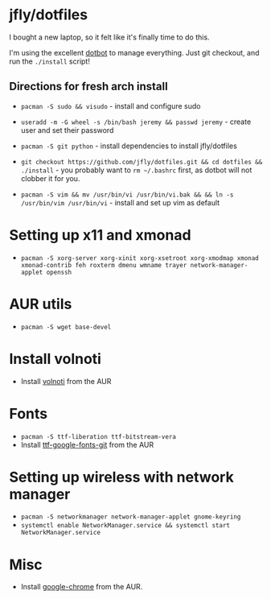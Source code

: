 jfly/dotfiles
=============

I bought a new laptop, so it felt like it's finally time to do this.

I'm using the excellent [dotbot](https://github.com/anishathalye/dotbot) to
manage everything. Just git checkout, and run the `./install` script!

## Directions for fresh arch install

- `pacman -S sudo && visudo` - install and configure sudo
- `useradd -m -G wheel -s /bin/bash jeremy && passwd jeremy` - create user and set their password

- `pacman -S git python` - install dependencies to install jfly/dotfiles
- `git checkout https://github.com/jfly/dotfiles.git && cd dotfiles && ./install` - you probably want to `rm ~/.bashrc` first, as dotbot will not clobber it for you.

- `pacman -S vim && mv /usr/bin/vi /usr/bin/vi.bak && && ln -s /usr/bin/vim /usr/bin/vi` - install and set up vim as default


# Setting up x11 and xmonad
- `pacman -S xorg-server xorg-xinit xorg-xsetroot xorg-xmodmap xmonad xmonad-contrib feh roxterm dmenu wmname trayer network-manager-applet openssh`

# AUR utils
- `pacman -S wget base-devel`

# Install volnoti
- Install [volnoti](https://aur.archlinux.org/packages/volnoti) from the AUR

# Fonts
- `pacman -S ttf-liberation ttf-bitstream-vera`
- Install [ttf-google-fonts-git](https://aur.archlinux.org/packages/ttf-google-fonts-git/) from the AUR

# Setting up wireless with network manager
- `pacman -S networkmanager network-manager-applet gnome-keyring`
- `systemctl enable NetworkManager.service && systemctl start NetworkManager.service`

# Misc
- Install [google-chrome](https://aur.archlinux.org/packages/go/google-chrome/google-chrome.tar.gz) from the AUR.
